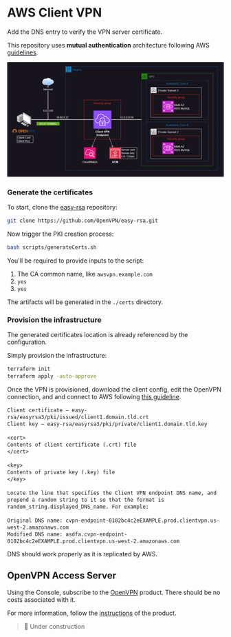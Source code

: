 # AWS Client VPN

Add the DNS entry to verify the VPN server certificate.

This repository uses **mutual authentication** architecture following AWS [guidelines][2].

<img src=".assets/vpn.png" />

### Generate the certificates

To start, clone the [easy-rsa][1] repository:

```sh
git clone https://github.com/OpenVPN/easy-rsa.git
```

Now trigger the PKI creation process:

```sh
bash scripts/generateCerts.sh
```

You'll be required to provide inputs to the script:

1. The CA common name, like `awsvpn.example.com`
2. `yes`
3. `yes`

The artifacts will be generated in the `./certs` directory.

### Provision the infrastructure

The generated certificates location is already referenced by the configuration.

Simply provision the infrastructure:

```sh
terraform init
terraform apply -auto-approve
```

Once the VPN is provisioned, download the client config, edit the OpenVPN connection, and and connect to AWS following [this guideline][3].

```
Client certificate — easy-rsa/easyrsa3/pki/issued/client1.domain.tld.crt
Client key — easy-rsa/easyrsa3/pki/private/client1.domain.tld.key

<cert>
Contents of client certificate (.crt) file
</cert>

<key>
Contents of private key (.key) file
</key>

Locate the line that specifies the Client VPN endpoint DNS name, and prepend a random string to it so that the format is random_string.displayed_DNS_name. For example:

Original DNS name: cvpn-endpoint-0102bc4c2eEXAMPLE.prod.clientvpn.us-west-2.amazonaws.com
Modified DNS name: asdfa.cvpn-endpoint-0102bc4c2eEXAMPLE.prod.clientvpn.us-west-2.amazonaws.com
```

DNS should work properly as it is replicated by AWS.

## OpenVPN Access Server

Using the Console, subscribe to the [OpenVPN][4] product. There should be no costs associated with it.

For more information, follow the [instructions][5] of the product.

> 🚧 Under construction



[1]: https://github.com/OpenVPN/easy-rsa.git
[2]: https://docs.aws.amazon.com/vpn/latest/clientvpn-admin/mutual.html
[3]: https://docs.aws.amazon.com/vpn/latest/clientvpn-admin/cvpn-getting-started.html#cvpn-getting-started-config
[4]: https://aws.amazon.com/marketplace/pp/prodview-y3m73u6jd5srk
[5]: https://openvpn.net/vpn-server-resources/amazon-web-services-ec2-byol-appliance-quick-start-guide/
